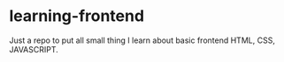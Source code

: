 # learning-frontend
Just a repo to put all small thing I learn about basic frontend HTML, CSS, JAVASCRIPT.
